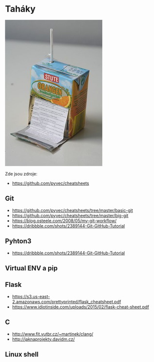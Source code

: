 Taháky
=======================

![Cheat flask](cheatflask.jpg)

Zde jsou zdroje:

* https://github.com/pyvec/cheatsheets

Git
---------------

* https://github.com/pyvec/cheatsheets/tree/master/basic-git
* https://github.com/pyvec/cheatsheets/tree/master/big-git
* https://blog.osteele.com/2008/05/my-git-workflow/
* https://dribbble.com/shots/2389144-Git-GitHub-Tutorial

Pyhton3
---------------

* https://dribbble.com/shots/2389144-Git-GitHub-Tutorial


Virtual ENV a pip
------------------------


Flask
---------------

* https://s3.us-east-2.amazonaws.com/prettyprinted/flask_cheatsheet.pdf
* https://www.idiotinside.com/uploads/2015/02/flask-cheat-sheet.pdf

C
---------------

* http://www.fit.vutbr.cz/~martinek/clang/
* http://jaknaprojekty.davidm.cz/

Linux shell
---------------


